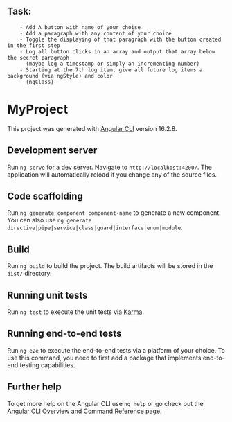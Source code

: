 ## Task: 
        - Add A button with name of your choise
        - Add a paragraph with any content of your choice 
        - Toggle the displaying of that paragraph with the button created in the first step
        - Log all button clicks in an array and output that array below the secret paragraph 
          (maybe log a timestamp or simply an incrementing number)
        - Starting at the 7th log item, give all future log items a  background (via ngStyle) and color
          (ngClass)
        


# MyProject

This project was generated with [Angular CLI](https://github.com/angular/angular-cli) version 16.2.8.

## Development server

Run `ng serve` for a dev server. Navigate to `http://localhost:4200/`. The application will automatically reload if you change any of the source files.

## Code scaffolding

Run `ng generate component component-name` to generate a new component. You can also use `ng generate directive|pipe|service|class|guard|interface|enum|module`.

## Build

Run `ng build` to build the project. The build artifacts will be stored in the `dist/` directory.

## Running unit tests

Run `ng test` to execute the unit tests via [Karma](https://karma-runner.github.io).

## Running end-to-end tests

Run `ng e2e` to execute the end-to-end tests via a platform of your choice. To use this command, you need to first add a package that implements end-to-end testing capabilities.

## Further help

To get more help on the Angular CLI use `ng help` or go check out the [Angular CLI Overview and Command Reference](https://angular.io/cli) page.
